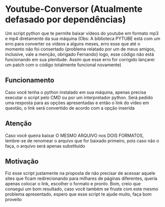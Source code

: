 # Youtube-Conversor (Atualmente defasado por dependências)
Um script python que te permite baixar vídeos do youtube em formato mp3 e mp4 diretamente da sua máquina
(Obs: A biblioteca PYTUBE está com um erro para converter os vídeos a alguns meses, erro esse que até o momento não foi consertado {problema relatado por um de meus amigos, inclusive, vale a menção, obrigado Fernando}
logo, esse código não está funcionando em sua plenitude. Assim que esse erro for corrigido lançarei um patch com o código totalmente funcional novamente)

## Funcionamento
Caso você tenha o python instalado em sua máquina, apenas precisa executar o script pelo CMD ou por um interpretador python.
Será pedido uma resposta para as opções apresentadas e então o link do vídeo em questão, o link será convertido de acordo com a opção inserida

## Atenção
Caso você queira baixar O MESMO ARQUIVO nos DOIS FORMATOS, lembre-se de renomear o arquivo que for baixado primeiro, pois caso não o faça, o arquivo será apenas substituído

## Motivação
Fiz esse script justamente na proposta de não precisar de acessar aquele sites que ficam redirecionando para milhares de páginas diferentes, queria apenas colocar o link, escolher o formato e pronto. Bom, creio que consegui um bom resultado, caso você também se fruste com este mesmo problema apresentado, espero que esse script te ajude muito, faça bom proveito
